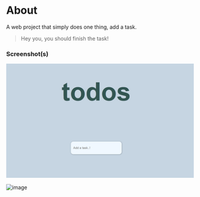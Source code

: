 # About

A web project that simply does one thing, add a task.

> Hey you, you should finish the task!

### Screenshot(s)

![alt text](image.png)

![image](https://github.com/user-attachments/assets/b05450a8-2526-4006-8b4e-42cf639bd058)
